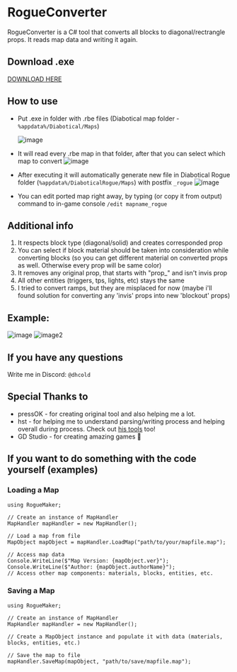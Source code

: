 # RogueConverter
RogueConverter is a C# tool that converts all blocks to diagonal/rectrangle props. It reads map data and writing it again.

## Download .exe
[DOWNLOAD HERE](https://github.com/dhcold/RogueConverter/releases/tag/exe)

## How to use
- Put .exe in folder with .rbe files (Diabotical map folder - `%appdata%/Diabotical/Maps`)
  
  ![image](https://github.com/dhcold/RogueConverter/assets/30022484/f44553c9-f36d-4454-aaa1-8de6a8fc15c4)
- It will read every .rbe map in that folder, after that you can select which map to convert
  ![image](https://github.com/dhcold/RogueConverter/assets/30022484/6a315065-a71c-4f16-9d4a-b49bf73242c7)
- After executing it will automatically generate new file in Diabotical Rogue folder (`%appdata%/DiaboticalRogue/Maps`) with postfix `_rogue`
  ![image](https://github.com/dhcold/RogueConverter/assets/30022484/8406f085-0273-4814-8e6c-4dc9a2f70ca9)
- You can edit ported map right away, by typing (or copy it from output) command to in-game console `/edit mapname_rogue` 


## Additional info
1. It respects block type (diagonal/solid) and creates corresponded prop
2. You can select if block material should be taken into consideration while converting blocks (so you can get different material on converted props as well. Otherwise every prop will be same color)
3. It removes any original prop, that starts with "prop_" and isn't invis prop
4. All other entities (triggers, tps, lights, etc) stays the same
5. I tried to convert ramps, but they are misplaced for now (maybe i'll found solution for converting any 'invis' props into new 'blockout' props)

## Example:
![image](https://github.com/dhcold/RogueConverter/assets/30022484/1751c6e6-63b7-4659-a86e-b446625474cd) ![image2](https://github.com/dhcold/RogueConverter/assets/30022484/6dbad21a-c521-4095-b8df-54410d251589)

## If you have any questions
Write me in Discord: `@dhcold`

## Special Thanks to
  - pressOK - for creating original tool and also helping me a lot.
  - hst - for helping me to understand parsing/writing process and helping overall during process. Check out [his tools](https://github.com/marconett/diabotical-tools) too!
  - GD Studio - for creating amazing games 🫶

## If you want to do something with the code yourself (examples)
### Loading a Map
```
using RogueMaker;

// Create an instance of MapHandler
MapHandler mapHandler = new MapHandler();

// Load a map from file
MapObject mapObject = mapHandler.LoadMap("path/to/your/mapfile.map");

// Access map data
Console.WriteLine($"Map Version: {mapObject.ver}");
Console.WriteLine($"Author: {mapObject.authorName}");
// Access other map components: materials, blocks, entities, etc.
```
### Saving a Map
```
using RogueMaker;

// Create an instance of MapHandler
MapHandler mapHandler = new MapHandler();

// Create a MapObject instance and populate it with data (materials, blocks, entities, etc.)

// Save the map to file
mapHandler.SaveMap(mapObject, "path/to/save/mapfile.map");
```

